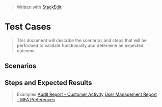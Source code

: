 
> Written with [StackEdit](https://stackedit.io/).
# Test Cases
> This document will describe the scenarios and steps that will be performed to validate functionality and determine an expected outcome.
## Scenarios
## Steps and Expected Results
> Examples
> [Audit Report - Customer Activity](https://github.com/chaswiso/portfolio/blob/main/images/Audit%20Report%20-%20Customer%20Activity%20-%20TestRail.pdf)
> [User Management Report - MFA Preferences](https://github.com/chaswiso/portfolio/blob/main/images/User%20Management%20Report%20-%20MFA%20Preferences%20-%20TestRail.pdf)
<!--stackedit_data:
eyJoaXN0b3J5IjpbLTM0OTE2NDc2OF19
-->